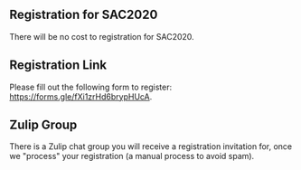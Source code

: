 ## Registration for SAC2020

There will be no cost to registration for SAC2020. 

## Registration Link

Please fill out the following form to register: <a href="https://forms.gle/fXi1zrHd6brypHUcA">https://forms.gle/fXi1zrHd6brypHUcA</a>.

## Zulip Group

There is a Zulip chat group you will receive a registration invitation for, once we "process" your registration (a manual process to avoid spam).

